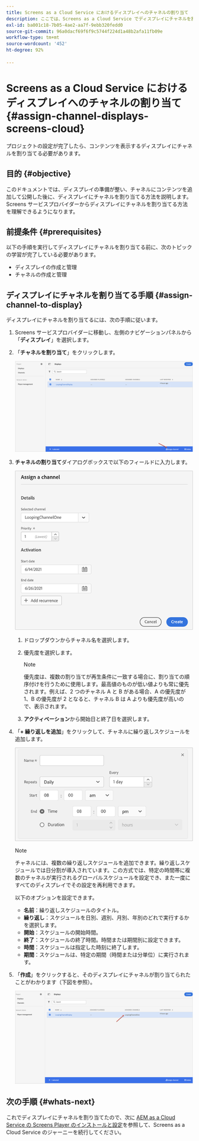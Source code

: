 ```yaml
---
title: Screens as a Cloud Service におけるディスプレイへのチャネルの割り当て
description: ここでは、Screens as a Cloud Service でディスプレイにチャネルを割り当てる方法について説明します。
exl-id: ba001c18-7b05-4ae2-aa7f-9ebb320fedd0
source-git-commit: 96a0dacf69f6f9c5744f224d1a48b2afa11fb09e
workflow-type: tm+mt
source-wordcount: '452'
ht-degree: 92%

---
```


# Screens as a Cloud Service におけるディスプレイへのチャネルの割り当て {#assign-channel-displays-screens-cloud}

プロジェクトの設定が完了したら、コンテンツを表示するディスプレイにチャネルを割り当てる必要があります。

## 目的 {#objective}

このドキュメントでは、ディスプレイの準備が整い、チャネルにコンテンツを追加して公開した後に、ディスプレイにチャネルを割り当てる方法を説明します。Screens サービスプロバイダーからディスプレイにチャネルを割り当てる方法を理解できるようになります。

## 前提条件 {#prerequisites}

以下の手順を実行してディスプレイにチャネルを割り当てる前に、次のトピックの学習が完了している必要があります。

* ディスプレイの作成と管理
* チャネルの作成と管理

## ディスプレイにチャネルを割り当てる手順 {#assign-channel-to-display}

ディスプレイにチャネルを割り当てるには、次の手順に従います。

1. Screens サービスプロバイダーに移動し、左側のナビゲーションパネルから「**ディスプレイ**」を選択します。

1. 「**チャネルを割り当て**」をクリックします。

   ![画像](/help/screens-cloud/assets/display/assignchannel-1.png)

1. **チャネルの割り当て**&#x200B;ダイアログボックスで以下のフィールドに入力します。

   ![画像](/help/screens-cloud/assets/display/assignchannel-2.png)

   1. ドロップダウンからチャネル名を選択します。
   1. 優先度を選択します。

      >[!NOTE]
      >優先度は、複数の割り当てが再生条件に一致する場合に、割り当ての順序付けを行うために使用します。最高値のものが低い値よりも常に優先されます。例えば、2 つのチャネル A と B がある場合、A の優先度が 1、B の優先度が 2 となると、チャネル B は A よりも優先度が高いので、表示されます。
   1. **アクティベーション**&#x200B;から開始日と終了日を選択します。

1. 「**+ 繰り返しを追加**」をクリックして、チャネルに繰り返しスケジュールを追加します。

   ![画像](/help/screens-cloud/assets/create-content/recurrence-1.png)

   >[!NOTE]
   >チャネルには、複数の繰り返しスケジュールを追加できます。繰り返しスケジュールでは日分割が導入されています。この方式では、特定の時間帯に複数のチャネルが実行されるグローバルスケジュールを設定でき、また一度にすべてのディスプレイでその設定を再利用できます。

   以下のオプションを設定できます。

   * **名前**：繰り返しスケジュールのタイトル。
   * **繰り返し**：スケジュールを日別、週別、月別、年別のどれで実行するかを選択します。
   * **開始**：スケジュールの開始時間。
   * **終了**：スケジュールの終了時間。時間または期間別に設定できます。
   * **時間**：スケジュールは指定した時刻に終了します。
   * **期間**：スケジュールは、特定の期間（時間または分単位）に実行されます。

1. 「**作成**」をクリックすると、そのディスプレイにチャネルが割り当てられたことがわかります（下図を参照）。

   ![画像](/help/screens-cloud/assets/display/assignchannel-3.png)


## 次の手順 {#whats-next}

これでディスプレイにチャネルを割り当てたので、次に [AEM as a Cloud Service の Screens Player のインストールと設定](/help/screens-cloud/managing-players-registration/installing-screens-cloud-player.md)を参照して、Screens as a Cloud Service のジャーニーを続行してください。
